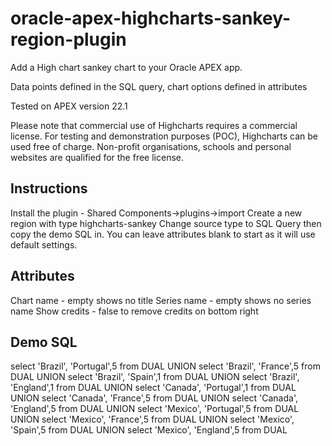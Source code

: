 # oracle-apex-highcharts-sankey-region-plugin

Add a High chart sankey chart to your Oracle APEX app.

Data points defined in the SQL query, chart options defined in attributes

Tested on APEX version 22.1

Please note that commercial use of Highcharts requires a commercial license. For testing and demonstration purposes (POC), Highcharts can be used free of charge. Non-profit organisations, schools and personal websites are qualified for the free license. 

Instructions
-------------------------------
Install the plugin - Shared Components->plugins->import
Create a new region with type highcharts-sankey
Change source type to SQL Query then copy the demo SQL in.
You can leave attributes blank to start as it will use default settings.

Attributes
-------------------------------
Chart name - empty shows no title
Series name - empty shows no series name
Show credits - false to remove credits on bottom right

Demo SQL
-------------------------------
select 'Brazil', 'Portugal',5 from DUAL
UNION
select 'Brazil', 'France',5 from DUAL
UNION
select 'Brazil', 'Spain',1 from DUAL
UNION
select 'Brazil', 'England',1 from DUAL
UNION
select 'Canada', 'Portugal',1 from DUAL
UNION
select 'Canada', 'France',5 from DUAL
UNION
select 'Canada', 'England',5 from DUAL
UNION
select 'Mexico', 'Portugal',5 from DUAL
UNION
select 'Mexico', 'France',5 from DUAL
UNION
select 'Mexico', 'Spain',5 from DUAL
UNION
select 'Mexico', 'England',5 from DUAL
